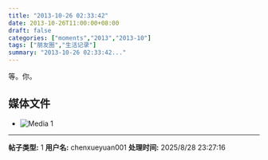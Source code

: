 ```yaml
---
title: "2013-10-26 02:33:42"
date: 2013-10-26T11:00:00+08:00
draft: false
categories: ["moments","2013","2013-10"]
tags: ["朋友圈","生活记录"]
summary: "2013-10-26 02:33:42..."
---
```


等。你。

## 媒体文件

- ![Media 1](/Moments/photos/2013-10-26/201310260233420.jpg)

---

**帖子类型:** 1
**用户名:** chenxueyuan001
**处理时间:** 2025/8/28 23:27:16